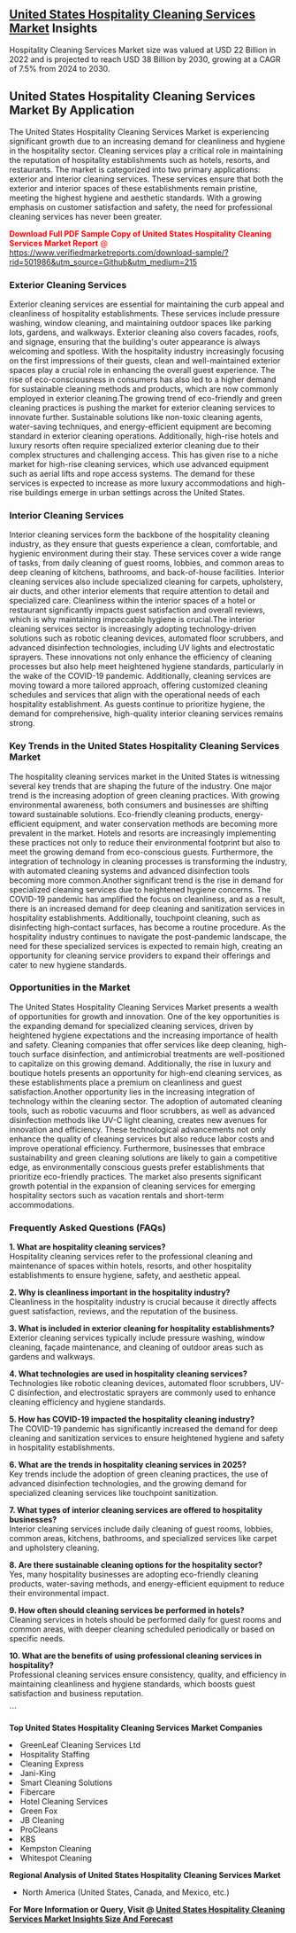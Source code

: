 <h2><a href="https://www.verifiedmarketreports.com/download-sample/?rid=501986&amp;utm_source=Github&amp;utm_medium=215" target="_blank">United States Hospitality Cleaning Services Market</a> Insights</h2><p>Hospitality Cleaning Services Market size was valued at USD 22 Billion in 2022 and is projected to reach USD 38 Billion by 2030, growing at a CAGR of 7.5% from 2024 to 2030.</p><p><h2>United States Hospitality Cleaning Services Market By Application</h2>The United States Hospitality Cleaning Services Market is experiencing significant growth due to an increasing demand for cleanliness and hygiene in the hospitality sector. Cleaning services play a critical role in maintaining the reputation of hospitality establishments such as hotels, resorts, and restaurants. The market is categorized into two primary applications: exterior and interior cleaning services. These services ensure that both the exterior and interior spaces of these establishments remain pristine, meeting the highest hygiene and aesthetic standards. With a growing emphasis on customer satisfaction and safety, the need for professional cleaning services has never been greater. <p><span class=""><span style="color: #ff0000;"><strong>Download Full PDF Sample Copy of United States Hospitality Cleaning Services Market Report</strong> @ </span><a href="https://www.verifiedmarketreports.com/download-sample/?rid=501986&amp;utm_source=Github&amp;utm_medium=215" target="_blank">https://www.verifiedmarketreports.com/download-sample/?rid=501986&amp;utm_source=Github&amp;utm_medium=215</a></span></p><h3>Exterior Cleaning Services</h3>Exterior cleaning services are essential for maintaining the curb appeal and cleanliness of hospitality establishments. These services include pressure washing, window cleaning, and maintaining outdoor spaces like parking lots, gardens, and walkways. Exterior cleaning also covers facades, roofs, and signage, ensuring that the building's outer appearance is always welcoming and spotless. With the hospitality industry increasingly focusing on the first impressions of their guests, clean and well-maintained exterior spaces play a crucial role in enhancing the overall guest experience. The rise of eco-consciousness in consumers has also led to a higher demand for sustainable cleaning methods and products, which are now commonly employed in exterior cleaning.The growing trend of eco-friendly and green cleaning practices is pushing the market for exterior cleaning services to innovate further. Sustainable solutions like non-toxic cleaning agents, water-saving techniques, and energy-efficient equipment are becoming standard in exterior cleaning operations. Additionally, high-rise hotels and luxury resorts often require specialized exterior cleaning due to their complex structures and challenging access. This has given rise to a niche market for high-rise cleaning services, which use advanced equipment such as aerial lifts and rope access systems. The demand for these services is expected to increase as more luxury accommodations and high-rise buildings emerge in urban settings across the United States.<h3>Interior Cleaning Services</h3>Interior cleaning services form the backbone of the hospitality cleaning industry, as they ensure that guests experience a clean, comfortable, and hygienic environment during their stay. These services cover a wide range of tasks, from daily cleaning of guest rooms, lobbies, and common areas to deep cleaning of kitchens, bathrooms, and back-of-house facilities. Interior cleaning services also include specialized cleaning for carpets, upholstery, air ducts, and other interior elements that require attention to detail and specialized care. Cleanliness within the interior spaces of a hotel or restaurant significantly impacts guest satisfaction and overall reviews, which is why maintaining impeccable hygiene is crucial.The interior cleaning services sector is increasingly adopting technology-driven solutions such as robotic cleaning devices, automated floor scrubbers, and advanced disinfection technologies, including UV lights and electrostatic sprayers. These innovations not only enhance the efficiency of cleaning processes but also help meet heightened hygiene standards, particularly in the wake of the COVID-19 pandemic. Additionally, cleaning services are moving toward a more tailored approach, offering customized cleaning schedules and services that align with the operational needs of each hospitality establishment. As guests continue to prioritize hygiene, the demand for comprehensive, high-quality interior cleaning services remains strong.<h3>Key Trends in the United States Hospitality Cleaning Services Market</h3>The hospitality cleaning services market in the United States is witnessing several key trends that are shaping the future of the industry. One major trend is the increasing adoption of green cleaning practices. With growing environmental awareness, both consumers and businesses are shifting toward sustainable solutions. Eco-friendly cleaning products, energy-efficient equipment, and water conservation methods are becoming more prevalent in the market. Hotels and resorts are increasingly implementing these practices not only to reduce their environmental footprint but also to meet the growing demand from eco-conscious guests. Furthermore, the integration of technology in cleaning processes is transforming the industry, with automated cleaning systems and advanced disinfection tools becoming more common.Another significant trend is the rise in demand for specialized cleaning services due to heightened hygiene concerns. The COVID-19 pandemic has amplified the focus on cleanliness, and as a result, there is an increased demand for deep cleaning and sanitization services in hospitality establishments. Additionally, touchpoint cleaning, such as disinfecting high-contact surfaces, has become a routine procedure. As the hospitality industry continues to navigate the post-pandemic landscape, the need for these specialized services is expected to remain high, creating an opportunity for cleaning service providers to expand their offerings and cater to new hygiene standards.<h3>Opportunities in the Market</h3>The United States Hospitality Cleaning Services Market presents a wealth of opportunities for growth and innovation. One of the key opportunities is the expanding demand for specialized cleaning services, driven by heightened hygiene expectations and the increasing importance of health and safety. Cleaning companies that offer services like deep cleaning, high-touch surface disinfection, and antimicrobial treatments are well-positioned to capitalize on this growing demand. Additionally, the rise in luxury and boutique hotels presents an opportunity for high-end cleaning services, as these establishments place a premium on cleanliness and guest satisfaction.Another opportunity lies in the increasing integration of technology within the cleaning sector. The adoption of automated cleaning tools, such as robotic vacuums and floor scrubbers, as well as advanced disinfection methods like UV-C light cleaning, creates new avenues for innovation and efficiency. These technological advancements not only enhance the quality of cleaning services but also reduce labor costs and improve operational efficiency. Furthermore, businesses that embrace sustainability and green cleaning solutions are likely to gain a competitive edge, as environmentally conscious guests prefer establishments that prioritize eco-friendly practices. The market also presents significant growth potential in the expansion of cleaning services for emerging hospitality sectors such as vacation rentals and short-term accommodations.<h3>Frequently Asked Questions (FAQs)</h3><p><strong>1. What are hospitality cleaning services?</strong><br> Hospitality cleaning services refer to the professional cleaning and maintenance of spaces within hotels, resorts, and other hospitality establishments to ensure hygiene, safety, and aesthetic appeal.</p><p><strong>2. Why is cleanliness important in the hospitality industry?</strong><br> Cleanliness in the hospitality industry is crucial because it directly affects guest satisfaction, reviews, and the reputation of the business.</p><p><strong>3. What is included in exterior cleaning for hospitality establishments?</strong><br> Exterior cleaning services typically include pressure washing, window cleaning, façade maintenance, and cleaning of outdoor areas such as gardens and walkways.</p><p><strong>4. What technologies are used in hospitality cleaning services?</strong><br> Technologies like robotic cleaning devices, automated floor scrubbers, UV-C disinfection, and electrostatic sprayers are commonly used to enhance cleaning efficiency and hygiene standards.</p><p><strong>5. How has COVID-19 impacted the hospitality cleaning industry?</strong><br> The COVID-19 pandemic has significantly increased the demand for deep cleaning and sanitization services to ensure heightened hygiene and safety in hospitality establishments.</p><p><strong>6. What are the trends in hospitality cleaning services in 2025?</strong><br> Key trends include the adoption of green cleaning practices, the use of advanced disinfection technologies, and the growing demand for specialized cleaning services like touchpoint sanitization.</p><p><strong>7. What types of interior cleaning services are offered to hospitality businesses?</strong><br> Interior cleaning services include daily cleaning of guest rooms, lobbies, common areas, kitchens, bathrooms, and specialized services like carpet and upholstery cleaning.</p><p><strong>8. Are there sustainable cleaning options for the hospitality sector?</strong><br> Yes, many hospitality businesses are adopting eco-friendly cleaning products, water-saving methods, and energy-efficient equipment to reduce their environmental impact.</p><p><strong>9. How often should cleaning services be performed in hotels?</strong><br> Cleaning services in hotels should be performed daily for guest rooms and common areas, with deeper cleaning scheduled periodically or based on specific needs.</p><p><strong>10. What are the benefits of using professional cleaning services in hospitality?</strong><br> Professional cleaning services ensure consistency, quality, and efficiency in maintaining cleanliness and hygiene standards, which boosts guest satisfaction and business reputation.</p>```</p><p><strong>Top United States Hospitality Cleaning Services Market Companies</strong></p><div data-test-id=""><p><li>GreenLeaf Cleaning Services Ltd</li><li> Hospitality Staffing</li><li> Cleaning Express</li><li> Jani-King</li><li> Smart Cleaning Solutions</li><li> Fibercare</li><li> Hotel Cleaning Services</li><li> Green Fox</li><li> JB Cleaning</li><li> ProCleans</li><li> KBS</li><li> Kempston Cleaning</li><li> Whitespot Cleaning</li></p><div><strong>Regional Analysis of&nbsp;United States Hospitality Cleaning Services Market</strong></div><ul><li dir="ltr"><p dir="ltr">North America&nbsp;(United States, Canada, and Mexico, etc.)</p></li></ul><p><strong>For More Information or Query, Visit @&nbsp;</strong><strong><a href="https://www.verifiedmarketreports.com/product/hospitality-cleaning-services-market/?utm_source=Github&amp;utm_medium=215" target="_blank">United States Hospitality Cleaning Services Market Insights Size And Forecast</a></strong></p></div>
